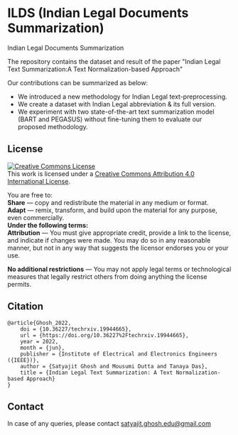 # ILDS (Indian Legal Documents Summarization)
Indian Legal Documents Summarization

The repository contains the dataset and result of the paper "Indian Legal Text Summarization:A Text Normalization-based Approach"

Our contributions can be summarized as below:

* We introduced a new methodology for Indian Legal text-preprocessing.
* We create a dataset with Indian Legal abbreviation & its full version.
* We experiment with two state-of-the-art text summarization model (BART and PEGASUS) without fine-tuning them to evaluate our proposed methodology.



## License

<a rel="license" href="http://creativecommons.org/licenses/by/4.0/"><img alt="Creative Commons License" style="border-width:0" src="https://i.creativecommons.org/l/by/4.0/88x31.png" /></a><br />This work is licensed under a <a rel="license" href="http://creativecommons.org/licenses/by/4.0/">Creative Commons Attribution 4.0 International License</a>.

You are free to:<br>
<b>Share</b> — copy and redistribute the material in any medium or format.<br>
<b>Adapt</b> — remix, transform, and build upon the material
for any purpose, even commercially.<br>
<b>Under the following terms:</b><br>
<b>Attribution</b> — You must give appropriate credit, provide a link to the license, and indicate if changes were made. You may do so in any reasonable manner, but not in any way that suggests the licensor endorses you or your use.

<b>No additional restrictions</b> — You may not apply legal terms or technological measures that legally restrict others from doing anything the license permits.


## Citation

```
@article{Ghosh_2022,
	doi = {10.36227/techrxiv.19944665},
	url = {https://doi.org/10.36227%2Ftechrxiv.19944665},
	year = 2022,
	month = {jun},
	publisher = {Institute of Electrical and Electronics Engineers ({IEEE})},
	author = {Satyajit Ghosh and Mousumi Dutta and Tanaya Das},
	title = {Indian Legal Text Summarization: A Text Normalization-based Approach}
}

```

## Contact

In case of any queries, please contact <satyajit.ghosh.edu@gmail.com>

